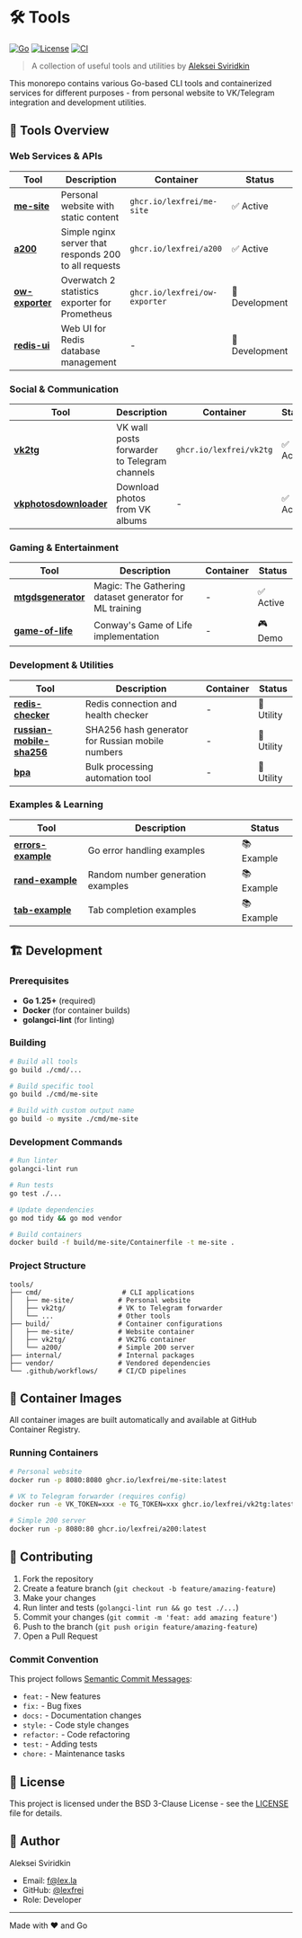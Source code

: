 # 🛠️ Tools

[![Go](https://img.shields.io/badge/Go-1.25.1-00ADD8?style=flat&logo=go)](https://golang.org/)
[![License](https://img.shields.io/badge/License-BSD--3--Clause-blue.svg)](LICENSE)
[![CI](https://github.com/lexfrei/tools/workflows/Lint%20Go/badge.svg)](https://github.com/lexfrei/tools/actions)

> A collection of useful tools and utilities by [Aleksei Sviridkin](https://github.com/lexfrei)

This monorepo contains various Go-based CLI tools and containerized services for different purposes - from personal website to VK/Telegram integration and development utilities.

## 🚀 Tools Overview

### Web Services & APIs

| Tool | Description | Container | Status |
|------|-------------|-----------|--------|
| **[me-site](cmd/me-site/)** | Personal website with static content | `ghcr.io/lexfrei/me-site` | ✅ Active |
| **[a200](build/a200/)** | Simple nginx server that responds 200 to all requests | `ghcr.io/lexfrei/a200` | ✅ Active |
| **[ow-exporter](cmd/ow-exporter/)** | Overwatch 2 statistics exporter for Prometheus | `ghcr.io/lexfrei/ow-exporter` | 🚧 Development |
| **[redis-ui](cmd/redis-ui/)** | Web UI for Redis database management | - | 🔧 Development |

### Social & Communication

| Tool | Description | Container | Status |
|------|-------------|-----------|--------|
| **[vk2tg](cmd/vk2tg/)** | VK wall posts forwarder to Telegram channels | `ghcr.io/lexfrei/vk2tg` | ✅ Active |
| **[vkphotosdownloader](cmd/vkphotosdownloader/)** | Download photos from VK albums | - | ✅ Active |

### Gaming & Entertainment

| Tool | Description | Container | Status |
|------|-------------|-----------|--------|
| **[mtgdsgenerator](cmd/mtgdsgenerator/)** | Magic: The Gathering dataset generator for ML training | - | ✅ Active |
| **[game-of-life](cmd/game-of-life/)** | Conway's Game of Life implementation | - | 🎮 Demo |

### Development & Utilities

| Tool | Description | Container | Status |
|------|-------------|-----------|--------|
| **[redis-checker](cmd/redis-checker/)** | Redis connection and health checker | - | 🔧 Utility |
| **[russian-mobile-sha256](cmd/russian-mobile-sha256/)** | SHA256 hash generator for Russian mobile numbers | - | 🔧 Utility |
| **[bpa](cmd/bpa/)** | Bulk processing automation tool | - | 🔧 Utility |

### Examples & Learning

| Tool | Description | Status |
|------|-------------|--------|
| **[errors-example](cmd/errors-example/)** | Go error handling examples | 📚 Example |
| **[rand-example](cmd/rand-example/)** | Random number generation examples | 📚 Example |
| **[tab-example](cmd/tab-example/)** | Tab completion examples | 📚 Example |

## 🏗️ Development

### Prerequisites

- **Go 1.25+** (required)
- **Docker** (for container builds)
- **golangci-lint** (for linting)

### Building

```bash
# Build all tools
go build ./cmd/...

# Build specific tool
go build ./cmd/me-site

# Build with custom output name
go build -o mysite ./cmd/me-site
```

### Development Commands

```bash
# Run linter
golangci-lint run

# Run tests
go test ./...

# Update dependencies
go mod tidy && go mod vendor

# Build containers
docker build -f build/me-site/Containerfile -t me-site .
```

### Project Structure

```text
tools/
├── cmd/                    # CLI applications
│   ├── me-site/           # Personal website
│   ├── vk2tg/             # VK to Telegram forwarder
│   └── ...                # Other tools
├── build/                 # Container configurations
│   ├── me-site/           # Website container
│   ├── vk2tg/             # VK2TG container
│   └── a200/              # Simple 200 server
├── internal/              # Internal packages
├── vendor/                # Vendored dependencies
└── .github/workflows/     # CI/CD pipelines
```

## 🐳 Container Images

All container images are built automatically and available at GitHub Container Registry.

### Running Containers

```bash
# Personal website
docker run -p 8080:8080 ghcr.io/lexfrei/me-site:latest

# VK to Telegram forwarder (requires config)
docker run -e VK_TOKEN=xxx -e TG_TOKEN=xxx ghcr.io/lexfrei/vk2tg:latest

# Simple 200 server
docker run -p 8080:80 ghcr.io/lexfrei/a200:latest
```

## 🤝 Contributing

1. Fork the repository
2. Create a feature branch (`git checkout -b feature/amazing-feature`)
3. Make your changes
4. Run linter and tests (`golangci-lint run && go test ./...`)
5. Commit your changes (`git commit -m 'feat: add amazing feature'`)
6. Push to the branch (`git push origin feature/amazing-feature`)
7. Open a Pull Request

### Commit Convention

This project follows [Semantic Commit Messages](https://www.conventionalcommits.org/):

- `feat:` - New features
- `fix:` - Bug fixes
- `docs:` - Documentation changes
- `style:` - Code style changes
- `refactor:` - Code refactoring
- `test:` - Adding tests
- `chore:` - Maintenance tasks

## 📝 License

This project is licensed under the BSD 3-Clause License - see the [LICENSE](LICENSE) file for details.

## 👤 Author

Aleksei Sviridkin

- Email: <f@lex.la>
- GitHub: [@lexfrei](https://github.com/lexfrei)
- Role: Developer

---

Made with ❤️ and Go
